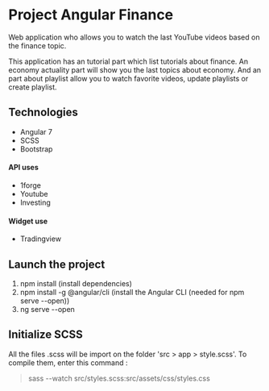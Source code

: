 # Project Angular Finance

Web application who allows you to watch the last YouTube videos based on the finance topic. 

This application has an tutorial part which list tutorials about finance. An economy actuality part will show you the last topics
about economy. And an part about playlist allow you to watch favorite videos, update playlists or create playlist.

## Technologies

- Angular 7
- SCSS
- Bootstrap

#### API uses
- 1forge
- Youtube
- Investing

#### Widget use
- Tradingview 

## Launch the project

1. npm install (install dependencies)
2. npm install -g @angular/cli (install the Angular CLI (needed for npm serve --open))
3. ng serve --open

## Initialize SCSS

All the files .scss will be import on the folder 'src > app > style.scss'. To compile them, enter this command :

> sass --watch src/styles.scss:src/assets/css/styles.css
